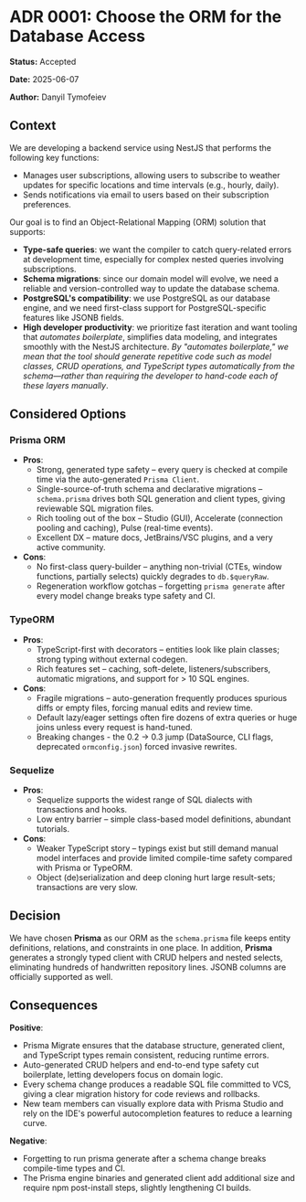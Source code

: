 # ADR 0001: Choose the ORM for the Database Access

**Status:** Accepted

**Date:** 2025-06-07

**Author:** Danyil Tymofeiev

## Context

We are developing a backend service using NestJS that performs the following key functions:

* Manages user subscriptions, allowing users to subscribe to weather updates for specific locations and time intervals
  (e.g., hourly, daily).
* Sends notifications via email to users based on their subscription preferences.

Our goal is to find an Object-Relational Mapping (ORM) solution that supports:

* **Type-safe queries**: we want the compiler to catch query-related errors at development time, especially for complex
  nested queries involving subscriptions.
* **Schema migrations**: since our domain model will evolve, we need a reliable and version-controlled way to update
  the database schema.
* **PostgreSQL's compatibility**: we use PostgreSQL as our database engine, and we need first-class support for
  PostgreSQL-specific features like JSONB fields.
* **High developer productivity**: we prioritize fast iteration and want tooling that _automates boilerplate_,
  simplifies data modeling, and integrates smoothly with the NestJS architecture. _By "automates boilerplate," we mean
  that the tool should generate repetitive code such as model classes, CRUD operations, and TypeScript types
  automatically from the schema—rather than requiring the developer to hand-code each of these layers manually_.

## Considered Options

### Prisma ORM

* **Pros**:
    * Strong, generated type safety – every query is checked at compile time via the auto-generated `Prisma Client`.
    * Single-source-of-truth schema and declarative migrations – `schema.prisma` drives both SQL generation and client
      types, giving reviewable SQL migration files.
    * Rich tooling out of the box – Studio (GUI), Accelerate (connection pooling and caching), Pulse (real-time events).
    * Excellent DX – mature docs, JetBrains/VSC plugins, and a very active community.
* **Cons**:
    * No first-class query-builder – anything non-trivial (CTEs, window functions, partially selects) quickly degrades
      to
      `db.$queryRaw`.
    * Regeneration workflow gotchas – forgetting `prisma generate` after every model change breaks type safety and CI.

### TypeORM

* **Pros**:
    * TypeScript-first with decorators – entities look like plain classes; strong typing without external codegen.
    * Rich features set – caching, soft-delete, listeners/subscribers, automatic migrations, and support for > 10 SQL
      engines.
* **Cons**:
    * Fragile migrations – auto-generation frequently produces spurious diffs or empty files, forcing manual edits and
      review time.
    * Default lazy/eager settings often fire dozens of extra queries or huge joins unless every request is hand-tuned.
    * Breaking changes - the 0.2 → 0.3 jump (DataSource, CLI flags, deprecated `ormconfig.json`) forced invasive
      rewrites.

### Sequelize

* **Pros**:
    * Sequelize supports the widest range of SQL dialects with transactions and hooks.
    * Low entry barrier – simple class-based model definitions, abundant tutorials.
* **Cons**:
    * Weaker TypeScript story – typings exist but still demand manual model interfaces and provide limited compile-time
      safety compared with Prisma or TypeORM.
    * Object (de)serialization and deep cloning hurt large result-sets; transactions are very slow.

## Decision

We have chosen **Prisma** as our ORM as the `schema.prisma` file keeps entity definitions, relations, and constraints in
one place. In addition, **Prisma** generates a strongly typed client with CRUD helpers and nested selects, eliminating
hundreds of handwritten repository lines. JSONB columns are officially supported as well.

## Consequences

**Positive**:

* Prisma Migrate ensures that the database structure, generated client, and TypeScript types remain consistent, reducing
  runtime errors.
* Auto-generated CRUD helpers and end-to-end type safety cut boilerplate, letting developers focus on domain logic.
* Every schema change produces a readable SQL file committed to VCS, giving a clear migration history for code reviews
  and
  rollbacks.
* New team members can visually explore data with Prisma Studio and rely on the IDE's powerful autocompletion features
  to reduce a learning curve.

**Negative**:

* Forgetting to run prisma generate after a schema change breaks compile-time types and CI.
* The Prisma engine binaries and generated client add additional size and require npm post-install steps, slightly
  lengthening CI builds.
